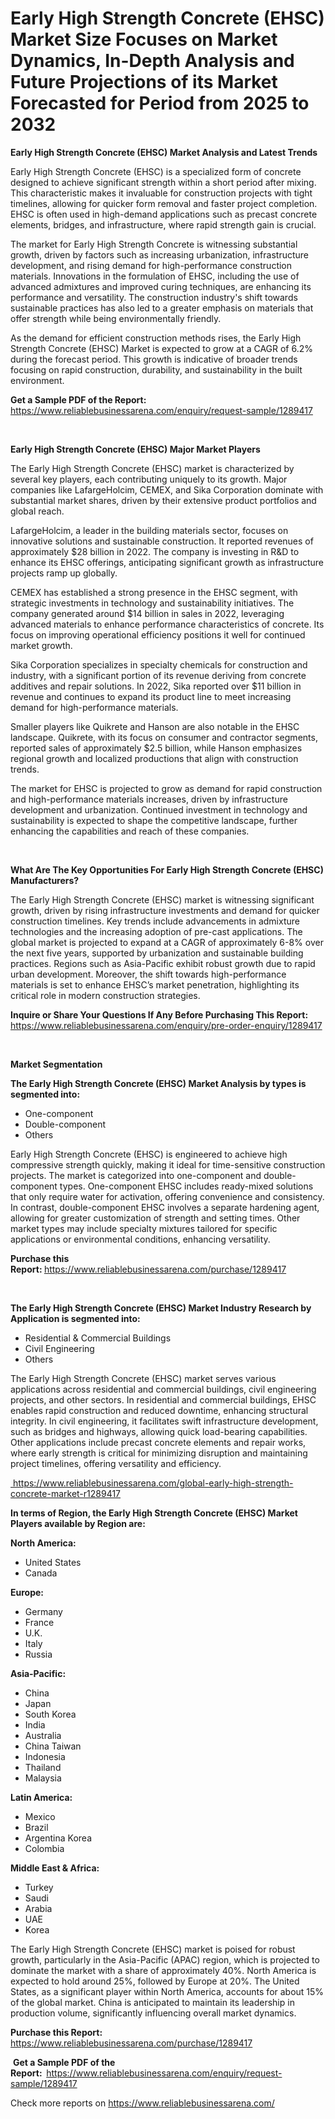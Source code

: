 <p><h1>Early High Strength Concrete (EHSC) Market Size Focuses on Market Dynamics, In-Depth Analysis and Future Projections of its Market Forecasted for Period from 2025 to 2032</h1></p><p><strong>Early High Strength Concrete (EHSC) Market Analysis and Latest Trends</strong></p>
<p><p>Early High Strength Concrete (EHSC) is a specialized form of concrete designed to achieve significant strength within a short period after mixing. This characteristic makes it invaluable for construction projects with tight timelines, allowing for quicker form removal and faster project completion. EHSC is often used in high-demand applications such as precast concrete elements, bridges, and infrastructure, where rapid strength gain is crucial.</p><p>The market for Early High Strength Concrete is witnessing substantial growth, driven by factors such as increasing urbanization, infrastructure development, and rising demand for high-performance construction materials. Innovations in the formulation of EHSC, including the use of advanced admixtures and improved curing techniques, are enhancing its performance and versatility. The construction industry's shift towards sustainable practices has also led to a greater emphasis on materials that offer strength while being environmentally friendly.</p><p>As the demand for efficient construction methods rises, the Early High Strength Concrete (EHSC) Market is expected to grow at a CAGR of 6.2% during the forecast period. This growth is indicative of broader trends focusing on rapid construction, durability, and sustainability in the built environment.</p></p>
<p><strong>Get a Sample PDF of the Report:&nbsp;</strong> <a href="https://www.reliablebusinessarena.com/enquiry/request-sample/1289417?utm_campaign=1943&utm_medium=2&utm_source=Github&utm_content=ia&utm_term=16012025&utm_id=early-high-strength-concrete-ehsc">https://www.reliablebusinessarena.com/enquiry/request-sample/1289417</a></p>
<p>&nbsp;</p>
<p><strong>Early High Strength Concrete (EHSC) Major Market Players</strong></p>
<p><p>The Early High Strength Concrete (EHSC) market is characterized by several key players, each contributing uniquely to its growth. Major companies like LafargeHolcim, CEMEX, and Sika Corporation dominate with substantial market shares, driven by their extensive product portfolios and global reach.</p><p>LafargeHolcim, a leader in the building materials sector, focuses on innovative solutions and sustainable construction. It reported revenues of approximately $28 billion in 2022. The company is investing in R&D to enhance its EHSC offerings, anticipating significant growth as infrastructure projects ramp up globally.</p><p>CEMEX has established a strong presence in the EHSC segment, with strategic investments in technology and sustainability initiatives. The company generated around $14 billion in sales in 2022, leveraging advanced materials to enhance performance characteristics of concrete. Its focus on improving operational efficiency positions it well for continued market growth.</p><p>Sika Corporation specializes in specialty chemicals for construction and industry, with a significant portion of its revenue deriving from concrete additives and repair solutions. In 2022, Sika reported over $11 billion in revenue and continues to expand its product line to meet increasing demand for high-performance materials.</p><p>Smaller players like Quikrete and Hanson are also notable in the EHSC landscape. Quikrete, with its focus on consumer and contractor segments, reported sales of approximately $2.5 billion, while Hanson emphasizes regional growth and localized productions that align with construction trends.</p><p>The market for EHSC is projected to grow as demand for rapid construction and high-performance materials increases, driven by infrastructure development and urbanization. Continued investment in technology and sustainability is expected to shape the competitive landscape, further enhancing the capabilities and reach of these companies.</p></p>
<p>&nbsp;</p>
<p><strong>What Are The Key Opportunities For Early High Strength Concrete (EHSC) Manufacturers?</strong></p>
<p><p>The Early High Strength Concrete (EHSC) market is witnessing significant growth, driven by rising infrastructure investments and demand for quicker construction timelines. Key trends include advancements in admixture technologies and the increasing adoption of pre-cast applications. The global market is projected to expand at a CAGR of approximately 6-8% over the next five years, supported by urbanization and sustainable building practices. Regions such as Asia-Pacific exhibit robust growth due to rapid urban development. Moreover, the shift towards high-performance materials is set to enhance EHSC’s market penetration, highlighting its critical role in modern construction strategies.</p></p>
<p><strong>Inquire or Share Your Questions If Any Before Purchasing This Report:</strong> <a href="https://www.reliablebusinessarena.com/enquiry/pre-order-enquiry/1289417?utm_campaign=1943&utm_medium=2&utm_source=Github&utm_content=ia&utm_term=16012025&utm_id=early-high-strength-concrete-ehsc">https://www.reliablebusinessarena.com/enquiry/pre-order-enquiry/1289417</a></p>
<p>&nbsp;</p>
<p><strong>Market Segmentation</strong></p>
<p><strong>The Early High Strength Concrete (EHSC) Market Analysis by types is segmented into:</strong></p>
<p><ul><li>One-component</li><li>Double-component</li><li>Others</li></ul></p>
<p><p>Early High Strength Concrete (EHSC) is engineered to achieve high compressive strength quickly, making it ideal for time-sensitive construction projects. The market is categorized into one-component and double-component types. One-component EHSC includes ready-mixed solutions that only require water for activation, offering convenience and consistency. In contrast, double-component EHSC involves a separate hardening agent, allowing for greater customization of strength and setting times. Other market types may include specialty mixtures tailored for specific applications or environmental conditions, enhancing versatility.</p></p>
<p><strong>Purchase this Report:&nbsp;</strong><a href="https://www.reliablebusinessarena.com/purchase/1289417?utm_campaign=1943&utm_medium=2&utm_source=Github&utm_content=ia&utm_term=16012025&utm_id=early-high-strength-concrete-ehsc">https://www.reliablebusinessarena.com/purchase/1289417</a></p>
<p>&nbsp;</p>
<p><strong>The Early High Strength Concrete (EHSC) Market Industry Research by Application is segmented into:</strong></p>
<p><ul><li>Residential & Commercial Buildings</li><li>Civil Engineering</li><li>Others</li></ul></p>
<p><p>The Early High Strength Concrete (EHSC) market serves various applications across residential and commercial buildings, civil engineering projects, and other sectors. In residential and commercial buildings, EHSC enables rapid construction and reduced downtime, enhancing structural integrity. In civil engineering, it facilitates swift infrastructure development, such as bridges and highways, allowing quick load-bearing capabilities. Other applications include precast concrete elements and repair works, where early strength is critical for minimizing disruption and maintaining project timelines, offering versatility and efficiency.</p></p>
<p><a href="https://www.reliablebusinessarena.com/global-early-high-strength-concrete-market-r1289417?utm_campaign=1943&utm_medium=2&utm_source=Github&utm_content=ia&utm_term=16012025&utm_id=early-high-strength-concrete-ehsc">&nbsp;https://www.reliablebusinessarena.com/global-early-high-strength-concrete-market-r1289417</a></p>
<p><strong>In terms of Region, the Early High Strength Concrete (EHSC) Market Players available by Region are:</strong></p>
<p>
    <p> <strong> North America: </strong>
        <ul>
            <li>United States</li>
            <li>Canada</li>
        </ul>
        </p> 
    <p> <strong> Europe: </strong>
        <ul>
            <li>Germany</li>
            <li>France</li>
            <li>U.K.</li>
            <li>Italy</li>
            <li>Russia</li>
        </ul>
        </p> 
    <p> <strong> Asia-Pacific: </strong>
        <ul>
            <li>China</li>
            <li>Japan</li>
            <li>South Korea</li>
            <li>India</li>
            <li>Australia</li>
            <li>China Taiwan</li>
            <li>Indonesia</li>
            <li>Thailand</li>
            <li>Malaysia</li>
        </ul>
        </p> 
    <p> <strong> Latin America: </strong>
        <ul>
            <li>Mexico</li>
            <li>Brazil</li>
            <li>Argentina Korea</li>
            <li>Colombia</li>
        </ul>
        </p> 
    <p> <strong> Middle East & Africa: </strong>
        <ul>
            <li>Turkey</li>
            <li>Saudi</li>
            <li>Arabia</li>
            <li>UAE</li>
            <li>Korea</li>
        </ul>
    </p>
    </p>
<p><p>The Early High Strength Concrete (EHSC) market is poised for robust growth, particularly in the Asia-Pacific (APAC) region, which is projected to dominate the market with a share of approximately 40%. North America is expected to hold around 25%, followed by Europe at 20%. The United States, as a significant player within North America, accounts for about 15% of the global market. China is anticipated to maintain its leadership in production volume, significantly influencing overall market dynamics.</p></p>
<p><strong>Purchase this Report: </strong><a href="https://www.reliablebusinessarena.com/purchase/1289417?utm_campaign=1943&utm_medium=2&utm_source=Github&utm_content=ia&utm_term=16012025&utm_id=early-high-strength-concrete-ehsc">https://www.reliablebusinessarena.com/purchase/1289417</a></p>
<p>&nbsp;<strong>Get a Sample PDF of the Report:&nbsp;&nbsp;</strong><a href="https://www.reliablebusinessarena.com/enquiry/request-sample/1289417?utm_campaign=1943&utm_medium=2&utm_source=Github&utm_content=ia&utm_term=16012025&utm_id=early-high-strength-concrete-ehsc">https://www.reliablebusinessarena.com/enquiry/request-sample/1289417</a></p>
<p><strong></strong></p>
<p>Check more reports on <a href="https://www.reliablebusinessarena.com/?utm_campaign=1943&utm_medium=2&utm_source=Github&utm_content=ia&utm_term=16012025&utm_id=early-high-strength-concrete-ehsc">https://www.reliablebusinessarena.com/</a></p>